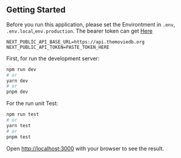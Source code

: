 ## Getting Started

Before you run this application, please set the Environtment in `.env`, `.env.local`,`env.production`. The bearer token can get [Here](https://www.themoviedb.org/settings/api)
```
NEXT_PUBLIC_API_BASE_URL=https://api.themoviedb.org
NEXT_PUBLIC_API_TOKEN=PASTE_TOKEN_HERE
```
First, for run the development server:

```bash
npm run dev
# or
yarn dev
# or
pnpm dev
```

For the run unit Test:
```bash
npm run test
# or
yarn test
# or
pnpm test
```

Open [http://localhost:3000](http://localhost:3000) with your browser to see the result.
